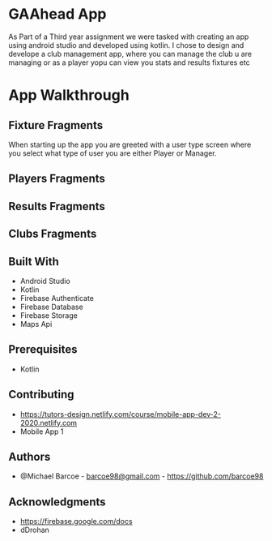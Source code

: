 # GAAhead App

As Part of a Third year assignment we were tasked with creating an app using android studio and developed using kotlin. 
I chose to design and develope a club management app, 
where you can manage the club u are managing or as a player yopu can view you stats and results fixtures etc

# App Walkthrough

## Fixture Fragments

When starting up the app you are greeted with a user type screen 
where you select what type of user you are either Player or Manager.

## Players Fragments


## Results Fragments


## Clubs Fragments



## Built With
* Android Studio
* Kotlin
* Firebase Authenticate
* Firebase Database
* Firebase Storage
* Maps Api

## Prerequisites
* Kotlin

## Contributing

* https://tutors-design.netlify.com/course/mobile-app-dev-2-2020.netlify.com
* Mobile App 1

## Authors
* @Michael Barcoe - barcoe98@gmail.com - https://github.com/barcoe98

## Acknowledgments
* https://firebase.google.com/docs 
* dDrohan
